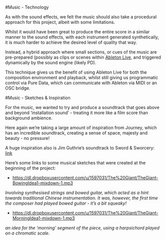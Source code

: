 #Music - Technology

As with the sound effects, we felt the music should also take a procedural approach for this project, albeit with some limitations.

Whilst it would have been great to produce the entire score in a similar manner to the sound effects, with each instrument generated synthetically, it is much harder to achieve the desired level of quality that way. 

Instead, a hybrid approach where small sections, or cues of the music are pre-prepared (possibly as clips or scenes within [Ableton Live]('https://www.ableton.com/en/articles/getting-started-5-working-session-view/', 'Scenes within Ableton Live'), and triggered dynamically by the sound engine (likely PD). 

This technique gives us the benefit of using Ableton Live for both the composition environment and playback, whilst still giving us programmatic control via Pure Data, which can communicate with Ableton via MIDI or an OSC bridge.

#Music - Sketches & Inspiration

For the music, we wanted to try and produce a soundtrack that goes above and beyond ‘installation sound’ - treating it more like a film score than background ambience.

Here again we’re taking a large amount of inspiration from Journey, which has an incredible soundtrack, creating a sense of space, majesty and beauty - no pressure! 

A huge inspiration also is Jim Guthrie’s soundtrack to Sword & Sworcery: [link]('http://www.youtube.com/watch?v=Xls_H2FLJow', 'Sword & Sworcery')

Here’s some links to some musical sketches that were created at the beginning of the project:

- https://dl.dropboxusercontent.com/u/1597031/The%20Giant/TheGiant-BowingIdea1-mixdown-1.mp3

*Involving synthesised strings and bowed guitar, which acted as a hint towards traditional Chinese instrumentation. It was, however, the first time the composer had played bowed guitar - it’s a bit squeaky!*

- https://dl.dropboxusercontent.com/u/1597031/The%20Giant/TheGiant-MorningIdea1-mixdown-1.mp3

*an idea for the ‘morning’ segment of the piece, using a harpsichord played on a chromatic scale.*
